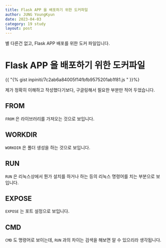 ```yaml
---
title: Flask APP 을 배포하기 위한 도커파일
author: JUNG YoungKyun
date: 2023-04-03
category: 19 study
layout: post
---
```


별 다른건 없고, Flask APP 배포를 위한 도커 파일입니다.

# Flask APP 을 배포하기 위한 도커파일

{{ "{% gist inpiniti/7c2ab6a84005f14fbfb9575201ab1f81.js " }}%}

제가 정확히 이해하고 작성했다기보다, 구글링해서 필요한 부분만 적어 두었습니다. 

## FROM

`FROM` 은 라이브러리를 가져오는 것으로 보입니다.

## WORKDIR

`WORKDIR` 은 폴더 생성을 하는 것으로 보입니다.

## RUN

`RUN` 은 리눅스상에서 뭔가 설치를 하거나 하는 등의 리눅스 명령어를 치는 부분으로 보입니다.

## EXPOSE

`EXPOSE` 는 포트 설정으로 보입니다.

## CMD

`CMD` 도 명령어로 보이는데, `RUN` 과의 차이는 검색을 해보면 알 수 있으리라 생각됩니다.

